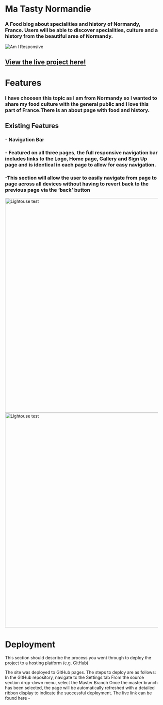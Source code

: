 # Ma Tasty Normandie

### A Food blog about specialities and history of Normandy, France. Users will be able to  discover specialities, culture and a history from the beautiful area of Normandy.


![Am I Responsive](https://user-images.githubusercontent.com/116040510/217050118-337ec7f8-aa77-40fc-aa02-bc89b8f8cfbe.png)


## [View the live project here!](https://amjl-16.github.io/Ma-Tasty-Normandie/)
# Features
### I have choosen this topic as I am from Normandy so I wanted to share my food culture with the general public and I love this part of France.There is an about page with food and history.

###
###
###

## Existing Features
### - Navigation Bar

### - Featured on all three pages, the full responsive navigation bar includes links to the Logo, Home page, Gallery and Sign Up page and is identical in each page to allow for easy navigation.
###  -This section will allow the user to easily navigate from page to page across all devices without having to revert back to the previous page via the ‘back’ button
<img width="708" alt="Lightouse test" src="https://user-images.githubusercontent.com/116040510/217059042-7f88d4e0-0692-4b12-8d9d-a0dce1d09199.png">


<img width="708" alt="Lightouse test" src="https://user-images.githubusercontent.com/116040510/217058533-0ce3ee20-be7f-40ea-8043-4833852911da.png">

# Deployment

This section should describe the process you went through to deploy the project to a hosting platform (e.g. GitHub)

The site was deployed to GitHub pages. The steps to deploy are as follows:
In the GitHub repository, navigate to the Settings tab
From the source section drop-down menu, select the Master Branch
Once the master branch has been selected, the page will be automatically refreshed with a detailed ribbon display to indicate the successful deployment.
The live link can be found here -
